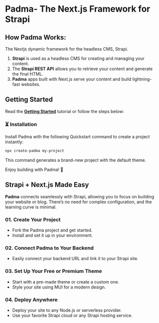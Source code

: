 
# Padma- The Next.js Framework for Strapi 


## How Padma Works:

The Nextjs dynamic framework for the headless CMS, Strapi.

1. **Strapi** is used as a headless CMS for creating and managing your content.
2. The **Strapi REST API** allows you to retrieve your content and generate the final HTML.
3. **Padma** apps built with Next.js serve your content and build lightning-fast websites.


## Getting Started

Read the **[Getting Started](http://localhost:3000/get-started/installation/)** tutorial or follow the steps below:

### ⏳ Installation

Install Padma with the following Quickstart command to create a project instantly:

```bash
npx create-padma my-project
```

This command generates a brand-new project with the default theme.  

Enjoy building with Padma! 🚀


## Strapi + Next.js Made Easy

**Padma** connects seamlessly with Strapi, allowing you to focus on building your website or blog. There’s no need for complex configuration, and the learning curve is minimal.

### 01. Create Your Project
- Fork the Padma project and get started.
- Install and set it up in your environment.


### 02. Connect Padma to Your Backend
- Easily connect your backend URL and link it to your Strapi site.

### 03. Set Up Your Free or Premium Theme
- Start with a pre-made theme or create a custom one.
- Style your site using MUI for a modern design.


### 04. Deploy Anywhere
- Deploy your site to any Node.js or serverless provider.
- Use your favorite Strapi cloud or any Strapi hosting service.


  

